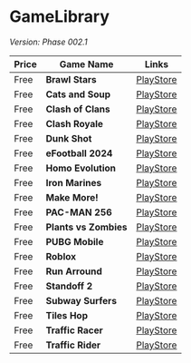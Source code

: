 # GameLibrary
*Version: Phase 002.1*

| Price | Game Name | Links |
| ----- | --------- | ----- |
| Free | **Brawl Stars** | [PlayStore](https://play.google.com/store/apps/details?id=com.supercell.brawlstars)
| Free | **Cats and Soup** | [PlayStore](https://play.google.com/store/apps/details?id=com.hidea.cat)
| Free | **Clash of Clans** | [PlayStore](https://play.google.com/store/apps/details?id=com.supercell.clashofclans)
| Free | **Clash Royale** | [PlayStore](https://play.google.com/store/apps/details?id=com.supercell.clashroyale)
| Free | **Dunk Shot** | [PlayStore](https://play.google.com/store/apps/details?id=com.ketchapp.dunkshot)
| Free | **eFootball 2024** | [PlayStore](https://play.google.com/store/apps/details?id=jp.konami.pesam)
| Free | **Homo Evolution** | [PlayStore](https://play.google.com/store/apps/details?id=com.azurinteractive.humanevolution)
| Free | **Iron Marines** | [PlayStore](https://play.google.com/store/apps/details?id=com.ironhidegames.android.ironmarines)
| Free | **Make More!** | [PlayStore](https://play.google.com/store/apps/details?id=com.fingersoft.makemore)
| Free | **PAC-MAN 256** | [PlayStore](https://play.google.com/store/apps/details?id=eu.bandainamcoent.pacman256)
| Free | **Plants vs Zombies** | [PlayStore](https://play.google.com/store/apps/details?id=com.ea.game.pvzfree_row)
| Free | **PUBG Mobile** | [PlayStore](https://play.google.com/store/apps/details?id=com.tencent.ig)
| Free | **Roblox** | [PlayStore](https://play.google.com/store/apps/details?id=com.roblox.client)
| Free | **Run Arround** | [PlayStore](https://play.google.com/store/apps/details?id=com.crazylabs.run.arena)
| Free | **Standoff 2** | [PlayStore](https://play.google.com/store/apps/details?id=com.axlebolt.standoff2)
| Free | **Subway Surfers** | [PlayStore](https://play.google.com/store/apps/details?id=com.kiloo.subwaysurf)
| Free | **Tiles Hop** | [PlayStore](https://play.google.com/store/apps/details?id=com.amanotes.beathopper)
| Free | **Traffic Racer** | [PlayStore](https://play.google.com/store/apps/details?id=com.skgames.trafficracer)
| Free | **Traffic Rider** | [PlayStore](https://play.google.com/store/apps/details?id=com.skgames.trafficrider)
